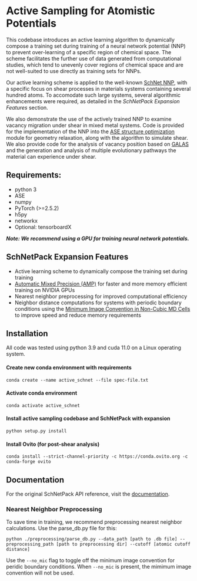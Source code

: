 # Active Sampling for Atomistic Potentials

This codebase introduces an active learning algorithm to dynamically compose a training set during training of a neural network potential (NNP) to prevent over-learning of a specific region of chemical space. The scheme facilitates the further use of data generated from computational studies, which tend to unevenly cover regions of chemical space and are not well-suited to use directly as training sets for NNPs.

Our active learning scheme is applied to the well-known [SchNet NNP](https://github.com/atomistic-machine-learning/schnetpack), with a specific focus on shear processes in materials systems containing several hundred atoms. To accomodate such large systems, several algorithmic enhancements were required, as detailed in the _SchNetPack Expansion Features_ section.

We also demonstrate the use of the actively trained NNP to examine vacancy migration under shear in mixed metal systems. Code is provided for the implementation of the NNP into the [ASE structure optimization](https://wiki.fysik.dtu.dk/ase/ase/optimize.html) module for geometry relaxation, along with the algorithm to simulate shear. We also provide code for the analysis of vacancy position based on [GALAS](https://github.com/pnnl/galas) and the generation and analysis of multiple evolutionary pathways the material can experience under shear.

## Requirements:
- python 3
- ASE
- numpy
- PyTorch (>=2.5.2)
- h5py
- networkx
- Optional: tensorboardX

_**Note: We recommend using a GPU for training neural network potentials.**_

## SchNetPack Expansion Features
- Active learning scheme to dynamically compose the training set during training
- [Automatic Mixed Precision (AMP)](https://pytorch.org/blog/accelerating-training-on-nvidia-gpus-with-pytorch-automatic-mixed-precision/) for faster and more memory efficient training on NVIDIA GPUs
- Nearest neighbor preprocessing for improved computational efficiency
- Neighbor distance computations for systems with periodic boundary conditions using the [Minimum Image Convention in Non-Cubic MD Cells](http://citeseerx.ist.psu.edu/viewdoc/summary?doi=10.1.1.57.1696) to improve speed and reduce memory requirements

## Installation
All code was tested using python 3.9 and cuda 11.0 on a Linux operating system.

#### Create new conda environment with requirements

```
conda create --name active_schnet --file spec-file.txt
```

#### Activate conda environment

```
conda activate active_schnet
```

#### Install active sampling codebase and SchNetPack with expansion

```
python setup.py install
```

#### Install Ovito (for post-shear analysis)

```
conda install --strict-channel-priority -c https://conda.ovito.org -c conda-forge ovito
```



## Documentation

For the original SchNetPack API reference, visit the [documentation](https://schnetpack.readthedocs.io).

### Nearest Neighbor Preprocessing

To save time in training, we recommend preprocessing nearest neighbor calculations. Use the parse_db.py file for this:

```
python ./preprocessing/parse_db.py --data_path [path to .db file] --preprocessing_path [path to preprocessing dir] --cutoff [atomic cutoff distance]
```
Use the ```--no_mic``` flag to toggle off the minimum image convention for peridic boundary conditions. When ```--no_mic``` is present, the mimimum image convention will not be used.